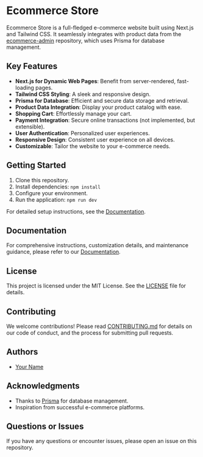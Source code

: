 # Ecommerce Store

Ecommerce Store is a full-fledged e-commerce website built using Next.js and Tailwind CSS. It seamlessly integrates with product data from the [ecommerce-admin](https://github.com/NammDev/ecommerce-admin) repository, which uses Prisma for database management.

## Key Features

- **Next.js for Dynamic Web Pages**: Benefit from server-rendered, fast-loading pages.
- **Tailwind CSS Styling**: A sleek and responsive design.
- **Prisma for Database**: Efficient and secure data storage and retrieval.
- **Product Data Integration**: Display your product catalog with ease.
- **Shopping Cart**: Effortlessly manage your cart.
- **Payment Integration**: Secure online transactions (not implemented, but extensible).
- **User Authentication**: Personalized user experiences.
- **Responsive Design**: Consistent user experience on all devices.
- **Customizable**: Tailor the website to your e-commerce needs.

## Getting Started

1. Clone this repository.
2. Install dependencies: `npm install`
3. Configure your environment.
4. Run the application: `npm run dev`

For detailed setup instructions, see the [Documentation](#link-to-documentation).

## Documentation

For comprehensive instructions, customization details, and maintenance guidance, please refer to our [Documentation](/docs).

## License

This project is licensed under the MIT License. See the [LICENSE](/LICENSE) file for details.

## Contributing

We welcome contributions! Please read [CONTRIBUTING.md](/CONTRIBUTING.md) for details on our code of conduct, and the process for submitting pull requests.

## Authors

- [Your Name](https://github.com/NammDev)

## Acknowledgments

- Thanks to [Prisma](https://prisma.io) for database management.
- Inspiration from successful e-commerce platforms.

## Questions or Issues

If you have any questions or encounter issues, please open an issue on this repository.
